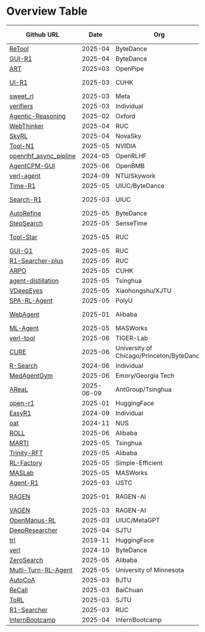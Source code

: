 # Overview Table


| Github URL | Date | Org | Paper Link | RL Framework |  RL Algorithm | Single/Multi Agent | Outcome/Process Reward | Single/Multi Turn | Task | Reward Type | Tool usage |
| --------- | --------- | --------- |  --------- | --------- | --------- | --------- | --------- | --------- | --------- | --------- | --------- |
| [ReTool](https://github.com/ReTool-RL/ReTool) | 2025-04 | ByteDance | [paper](https://arxiv.org/abs/2504.11536) | veRL | PPO | Single | Outcome | Multi | Math | External | Code |
| [GUI-R1](https://github.com/ritzz-ai/GUI-R1) | 2025-04 | ByteDance | [paper](https://arxiv.org/abs/2504.10458) | veRL | GRPO | Single | Outcome | Multi | GUI | Rule | No |
| [ART](https://github.com/OpenPipe/ART) | 2025=03 | OpenPipe | [paper](https://github.com/OpenPipe/ART#-citation) | TRL | GRPO | Multi | Both | Multi | TextGames | All | Yes |
| [UI-R1](https://github.com/lll6gg/UI-R1) | 2025-03 | CUHK | [paper](https://arxiv.org/abs/2503.21620) | TRL | GRPO | Single | Process | Both | GUI | Rule | Computer/Phone Use |
| [sweet_rl](https://github.com/facebookresearch/sweet_rl) | 2025-03 | Meta | [paper](https://arxiv.org/abs/2503.15478) | OpenRLHF | DPO | Multi | Process | Multi | Design/Code | Model | Web Browsing |
| [verifiers](https://github.com/willccbb/verifiers) | 2025-03 | Individual | -- | HuggingFace | GRPO | Multi | Outcome | Both | Reasoning/Math/Code | All | Code |
| [Agentic-Reasoning](https://github.com/theworldofagents/Agentic-Reasoning) | 2025-02 | Oxford | [paper](https://arxiv.org/abs/2502.04644) | Custom | Custom | Single | Process | Multi | QA/Math | External | Web Browsing |
| [WebThinker](https://github.com/RUC-NLPIR/WebThinker) | 2025-04 | RUC | [paper](https://arxiv.org/abs/2504.21776) | Custom | DPO | Single | Outcome | Multi | Reasoning/QA/Research | Model/External | Web Browsing |
| [SkyRL](https://github.com/NovaSky-AI/SkyRL) | 2025-04 | NovaSky | -- | veRL | PPO/GRPO | Single | Outcome | Multi | Math/Code | All | Code |
| [Tool-N1](https://github.com/NVlabs/Tool-N1) | 2025-05 | NVIDIA | [paper](https://arxiv.org/pdf/2505.00024) | veRL | PPO | Single | Outcome | Multi | Math/Dialogue | All | Yes |
| [openrlhf_async_pipline](https://github.com/yyht/openrlhf_async_pipline) | 2024-05 | OpenRLHF | [paper](https://arxiv.org/abs/2405.11143) | OpenRLHF | PPO/REINFORCE++/DPO/RLOO | Single | Outcome | Multi | Dialogue/Reasoning/QA | All | No |
| [AgentCPM-GUI](https://github.com/OpenBMB/AgentCPM-GUI) | 2025-06 | OpenBMB | [paper](https://arxiv.org/abs/2506.01391) | Huggingface | GRPO | Single | Outcome | Multi | Mobile GUI | Model | Yes |
| [verl-agent](https://github.com/langfengQ/verl-agent) | 2024-09 | NTU/Skywork | [paper](https://arxiv.org/abs/2505.10978) | veRL | PPO/GRPO/GiGPO/DAPO/RLOO/REINFORCE++ | Multi | Both | Multi | Phone Use/Math/Code/Web/TextGame | All | Yes |
| [Time-R1](https://github.com/ulab-uiuc/Time-R1) | 2025-05 | UIUC/ByteDance | [paper](https://arxiv.org/abs/2505.13508) | veRL | PPO/GRPO/DPO | Multi | Outcome | Multi | Temporal | All | Code |
| [Search-R1](https://github.com/PeterGriffinJin/Search-R1) | 2025-03 | UIUC | [paper1](https://arxiv.org/pdf/2503.09516), [paper2](https://arxiv.org/abs/2505.15117) | veRL | PPO/GRPO | Single | Outcome | Multi | Search | All | Search |
| [AutoRefine](https://github.com/syr-cn/AutoRefine) | 2025-05 | ByteDance | [paper](https://www.arxiv.org/pdf/2505.11277) | veRL | PPO/GRPO | Multi | Both | Multi | RAG QA | Rule | Search |
| [StepSearch](https://github.com/Zillwang/StepSearch) | 2025-05 | SenseTime | [paper](https://arxiv.org/abs/2505.15107) | veRL | PPO | Single | Process | Multi | QA | Model | Search |
| [Tool-Star](https://github.com/dongguanting/Tool-Star) | 2025-05 | RUC | [paper](https://arxiv.org/abs/2505.16410) | LLaMA-Factory | PPO/DPO/ORPO/SimPO/KTO | Single | Outcome | Multi | Multi-modal/Tool Use/Dialogue | Model/External | Yes |
| [GUI-G1](https://github.com/Yuqi-Zhou/GUI-G1) | 2025-05 | RUC | [paper](https://arxiv.org/abs/2505.15810) | TRL | GRPO | Single | Outcome | Single | GUI | Rule/External | No |
| [R1-Searcher-plus](https://github.com/RUCAIBox/R1-Searcher-plus) | 2025-05 | RUC | [paper](https://arxiv.org/abs/2505.17005) | Custom | Custom | Single | Outcome | Multi | Search | Model | Search |
| [ARPO](https://github.com/dvlab-research/ARPO) | 2025-05 | CUHK | [paper](https://arxiv.org/abs/2505.16282) | veRL | GRPO | Single | Outcome | Multi | GUI | External | Computer Use |
| [agent-distillation](https://github.com/Nardien/agent-distillation) | 2025-05 | Tsinghua | [paper](https://arxiv.org/abs/2505.17612) | Custom | PPO | Single | Process | Multi | QA/Math | External | Yes |
| [VDeepEyes](https://github.com/Visual-Agent/DeepEyes) | 2025-05 | Xiaohongshu/XJTU | [paper](https://arxiv.org/abs/2505.14362) | veRL | PPO/GRPO | Multi | Process | Multi | VQA | All | Yes |
| [SPA-RL-Agent](https://github.com/WangHanLinHenry/SPA-RL-Agent) | 2025-05 | PolyU | [paper](https://arxiv.org/abs/2505.20732) | TRL | PPO | Single | Process | Multi | Navigation/Web/TextGame | Model | No |
| [WebAgent](https://github.com/Alibaba-NLP/WebAgent) | 2025-01 | Alibaba | [paper1](https://arxiv.org/abs/2501.07572), [paper2](https://arxiv.org/abs/2505.22648) | LLaMA-Factory | DAPO | Multi | Process | Multi | Web | Model | Yes |
| [ML-Agent](https://github.com/MASWorks/ML-Agent) | 2025-05 | MASWorks | [paper](https://arxiv.org/pdf/2505.23723) | Custom | Custom | Single | Process | Multi | Code | All | Yes |
| [verl-tool](https://github.com/TIGER-AI-Lab/verl-tool) | 2025-06 | TIGER-Lab | [X](https://x.com/DongfuJiang/status/1929198238017720379) | veRL | PPO/GRPO | Single | Both | Both | Math/Code | Rule/External | Yes |
| [CURE](https://github.com/Gen-Verse/CURE) | 2025-06 | University of Chicago/Princeton/ByteDance | [paper](https://arxiv.org/abs/2506.03136) | Custom | PPO | Single | Outcome | Single | Code | External | No |
| [R-Search](https://github.com/QingFei1/R-Search) | 2024-06 | Individual | -- | veRL | PPO/GRPO | Single | Both | Multi | QA | All | Yes |
| [MedAgentGym](https://github.com/wshi83/MedAgentGym) | 2025-06 | Emory/Georgia Tech | [paper](https://arxiv.org/abs/2506.04405) | Custom | SFT/DPO/PPO/GRPO | Single | Outcome | Multi | Medical/Code | External | Yes |
| [AReaL](https://github.com/inclusionAI/AReaL) | 2025-06-09 | AntGroup/Tsinghua | [paper](https://arxiv.org/abs/2505.24298) | Custom | PPO | Both | Outcome | Both | Math/Code | External | Yes |
| [open-r1](https://github.com/huggingface/open-r1) | 2025-01 | HuggingFace | -- | TRL | GRPO | Single | Outcome | Single | Math/Code | All | Yes |
| [EasyR1](https://github.com/hiyouga/EasyR1) | 2024-09 | Individual | [repo1](https://github.com/hiyouga/EasyR1)/[paper2](https://arxiv.org/abs/2409.19256) | veRL | GRPO | Single | Process | Multi | Vision-Language | Model | Yes |
| [oat](https://github.com/sail-sg/oat) | 2024-11 | NUS | [paper](https://arxiv.org/abs/2411.01493) | Custom | PPO/GRPO | Single | Outcome | Multi | Math/Alignment | External | No |
| [ROLL](https://github.com/alibaba/ROLL) | 2025-06 | Alibaba | [paper](https://arxiv.org/abs/2506.06122) | Custom | PPO/GRPO/Reinforce++/TOPR/RAFT++ | Multi | Both | Multi | Math/QA/Code/Alignment | All | Yes |
| [MARTI](https://github.com/TsinghuaC3I/MARTI) | 2025-05 | Tsinghua | -- | Custom | PPO | Multi | Both | Multi | Math | All | Yes |
| [Trinity-RFT](https://github.com/modelscope/Trinity-RFT) | 2025-05 | Alibaba | [paper](https://arxiv.org/abs/2505.17826) | veRL | PPO/GRPO | Single | Outcome | Both | Math/TextGame/Web | All | Yes |
| [RL-Factory](https://github.com/Simple-Efficient/RL-Factory) | 2025-05 | Simple-Efficient | [model](https://huggingface.co/Simple-Efficient/RLFactory-Qwen3-8B-GRPO) | veRL | GRPO | Multi | Both | Multi | Tool-use/NL2SQL | All | MCP |
| [MASLab](https://github.com/MASWorks/MASLab) | 2025-05 | MASWorks | [paper](https://arxiv.org/pdf/2505.16988) | Custom | NO RL | Multi | Outcome | Multi | Code/Math/Reasoning | External | Yes |
| [Agent-R1](https://github.com/0russwest0/Agent-R1) | 2025-03 | USTC | -- | veRL | PPO/GRPO | Single | Both | Multi | Tool-use/QA | Model | Yes |
| [RAGEN](https://github.com/RAGEN-AI/RAGEN) | 2025-01 | RAGEN-AI | [paper](https://arxiv.org/abs/2504.20073) | veRL |PPO/GRPO | Single Agent | Both | Multi | TextGame | All | Yes |
| [VAGEN](https://github.com/RAGEN-AI/VAGEN) | 2025-03 | RAGEN-AI | [paper](https://www.notion.so/VAGEN-Training-VLM-Agents-with-Multi-Turn-Reinforcement-Learning-1bfde13afb6e80b792f6d80c7c2fcad0) | veRL | PPO/GRPO | Single | Both | Multi | TextGames/Navigation | All | Yes |
| [OpenManus-RL](https://github.com/OpenManus/OpenManus-RL) | 2025-03 | UIUC/MetaGPT | -- | Custom | PPO/DPO/GRPO | Multi | Outcome | Multi | TextGames | All | Yes |
| [DeepResearcher](https://github.com/GAIR-NLP/DeepResearcher) | 2025-04 | SJTU | [paper](https://arxiv.org/abs/2504.03160) | veRL | PPO/GRPO | Multi | Outcome | Multi | Research | All | Yes |
| [trl](https://github.com/huggingface/trl) | 2019-11 | HuggingFace | -- | TRL | PPO/GRPO/DPO | Single | Both | Single | QA | Custom | No |
| [verl](https://github.com/volcengine/verl) | 2024-10 | ByteDance | [paper](https://arxiv.org/pdf/2409.19256) | veRL | PPO/GRPO | Single | Outcome | Both | Math/QA/Reasoning/Search | All | Yes |
| [ZeroSearch](https://github.com/Alibaba-NLP/ZeroSearch) | 2025-05 | Alibaba |[paper](https://arxiv.org/abs/2505.04588) | veRL | PPO/GRPO/REINFORCE | Single | Outcome | Multi | QA/Search | Rule | Yes |
| [Multi-Turn-RL-Agent](https://github.com/SiliangZeng/Multi-Turn-RL-Agent) | 2025-05 | University of Minnesota | [paper](https://arxiv.org/abs/2505.11821) | Custom | GRPO | Single | Both | Multi | Tool-use/Math | Rule/External | Yes |
| [AutoCoA](https://github.com/ADaM-BJTU/AutoCoA) | 2025-03 | BJTU | [paper](https://arxiv.org/abs/2503.06580) | veRL | GRPO | Multi | Outcome | Multi | Reasoning/Math/QA | All | Yes |
| [ReCall](https://github.com/Agent-RL/ReCall) | 2025-03 | BaiChuan | [paper](https://arxiv.org/abs/2503.19470) | veRL | PPO/GRPO/RLOO/REINFORCE++/ReMax | Single | Outcome | Multi | Tool-use/Math/QA | All | Yes |
| [ToRL](https://github.com/GAIR-NLP/ToRL) | 2025-03 | SJTU | [paper](https://arxiv.org/abs/2503.23383) | Custom | GRPO | Single | Outcome | Single | Math | Rule/External | Yes |
| [R1-Searcher](https://github.com/RUCAIBox/R1-Searcher) | 2025-03 | RUC | [paper](https://arxiv.org/abs/2503.05592) | Custom | PPO/DPO | Single | Both | Multi | Search | All | Yes |
| [InternBootcamp](https://github.com/InternLM/InternBootcamp) | 2025-04 | InternBootcamp | -- | Environment | -- | -- | -- | -- | Reasoning/Code/Puzzle/Algorithm/TextGame | Rule/External | yes |
